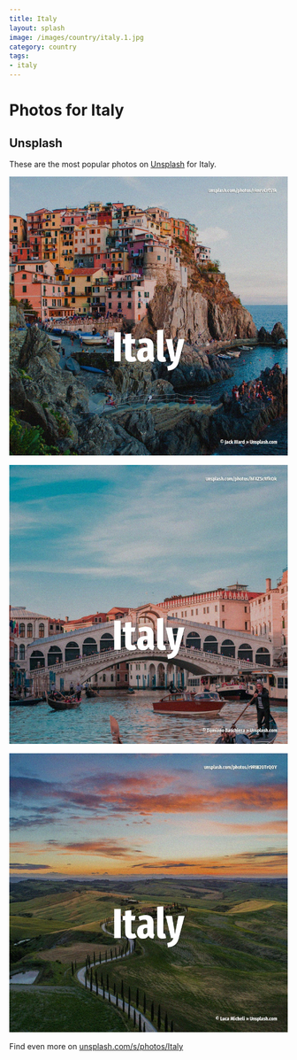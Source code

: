 ```yaml
---
title: Italy
layout: splash
image: /images/country/italy.1.jpg
category: country
tags:
- italy
---
```

# Photos for Italy

## Unsplash

These are the most popular photos on [Unsplash](https://unsplash.com) for Italy.

![Italy](/images/country/italy.1.jpg)

![Italy](/images/country/italy.2.jpg)

![Italy](/images/country/italy.3.jpg)

Find even more on [unsplash.com/s/photos/Italy](https://unsplash.com/s/photos/Italy)